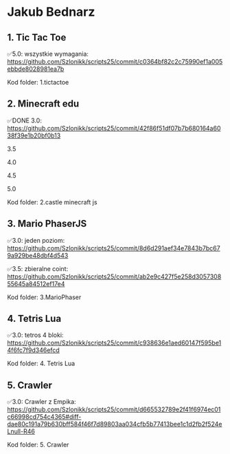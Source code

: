 # Jakub Bednarz 

## 1. Tic Tac Toe

✅5.0: wszystkie wymagania: https://github.com/Szlonikk/scripts25/commit/c0364bf82c2c75990ef1a005ebbde8028981ea7b

Kod folder: 1.tictactoe
## 2. Minecraft edu
✅DONE 3.0: https://github.com/Szlonikk/scripts25/commit/42f86f51df07b7b680164a6038f39e1b20bf0b13

3.5

4.0 

4.5 

5.0 

Kod folder: 2.castle minecraft js

## 3. Mario PhaserJS

✅3.0: jeden poziom: https://github.com/Szlonikk/scripts25/commit/8d6d291aef34e7843b7bc679a929be48dbf4d543

✅3.5: zbieralne coint: https://github.com/Szlonikk/scripts25/commit/ab2e9c427f5e258d305730855645a84512ef17e4

Kod folder: 3.MarioPhaser

## 4. Tetris Lua

✅3.0: tetros 4 bloki: https://github.com/Szlonikk/scripts25/commit/c938636e1aed60147f595be14f6fc7f9d346efcd

Kod folder: 4. Tetris Lua

## 5. Crawler

✅3.0: Crawler z Empika: https://github.com/Szlonikk/scripts25/commit/d665532789e2f41f6974ec01c66998cd754c4365#diff-dae80c191a79b630bff584f46f7d89803aa034cfb5b77413bee1c1d2fb2f524eLnull-R46

Kod folder: 5. Crawler